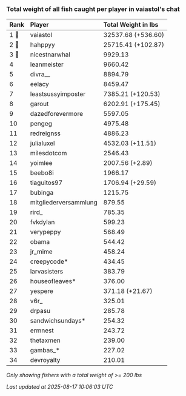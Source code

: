 ### Total weight of all fish caught per player in vaiastol's chat

| Rank  | Player                | Total Weight in lbs |
|:------|:----------------------|:--------------------|
| 1 🥇  | vaiastol              | 32537.68 (+536.60)  |
| 2 🥈  | hahppyy               | 25715.41 (+102.87)  |
| 3 🥉  | nicestnarwhal         | 9929.13             |
| 4     | leanmeister           | 9660.42             |
| 5     | divra__               | 8894.79             |
| 6     | eelacy                | 8459.47             |
| 7     | leastsussyimposter    | 7385.21 (+120.53)   |
| 8     | garout                | 6202.91 (+175.45)   |
| 9     | dazedforevermore      | 5597.05             |
| 10    | pengeg                | 4975.48             |
| 11    | redreignss            | 4886.23             |
| 12    | julialuxel            | 4532.03 (+11.51)    |
| 13    | milesdotcom           | 2546.43             |
| 14    | yoimlee               | 2007.56 (+2.89)     |
| 15    | beebo8i               | 1966.17             |
| 16    | tiaguitos97           | 1706.94 (+29.59)    |
| 17    | bubinga               | 1215.75             |
| 18    | mitgliederversammlung | 879.55              |
| 19    | rird_                 | 785.35              |
| 20    | fvkdylan              | 599.23              |
| 21    | verypeppy             | 568.49              |
| 22    | obama                 | 544.42              |
| 23    | jr_mime               | 458.24              |
| 24    | creepycode*           | 434.45              |
| 25    | larvasisters          | 383.79              |
| 26    | houseofleaves*        | 376.00              |
| 27    | yespere               | 371.18 (+21.67)     |
| 28    | v6r_                  | 325.01              |
| 29    | drpasu                | 285.78              |
| 30    | sandwichsundays*      | 254.32              |
| 31    | ermnest               | 243.72              |
| 32    | thetaxmen             | 239.00              |
| 33    | gambas_*              | 227.02              |
| 34    | devroyalty            | 210.01              |

_Only showing fishers with a total weight of >= 200 lbs_

_Last updated at 2025-08-17 10:06:03 UTC_